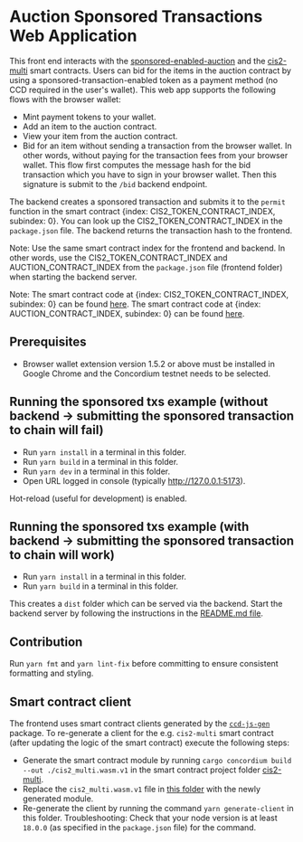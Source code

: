 # Auction Sponsored Transactions Web Application

This front end interacts with the [sponsored-enabled-auction](https://github.com/Concordium/concordium-rust-smart-contracts/tree/main/examples/sponsored-tx-enabled-auction) and the [cis2-multi](https://github.com/Concordium/concordium-rust-smart-contracts/tree/main/examples/cis2-multi) smart contracts. Users can bid for the items in the auction contract by using a sponsored-transaction-enabled token as a payment method (no CCD required in the user's wallet). This web app supports the following flows with the browser wallet:

-   Mint payment tokens to your wallet.
-   Add an item to the auction contract.
-   View your item from the auction contract.
-   Bid for an item without sending a transaction from the browser wallet. In other words, without paying for the transaction fees from your browser wallet. This flow first computes the message hash for the bid transaction which you have to sign in your browser wallet. Then this signature is submit to the `/bid` backend endpoint.

The backend creates a sponsored transaction and submits it to the `permit` function in the smart contract {index: CIS2_TOKEN_CONTRACT_INDEX, subindex: 0}. You can look up the CIS2_TOKEN_CONTRACT_INDEX in the `package.json` file. The backend returns the transaction hash to the frontend.

Note: Use the same smart contract index for the frontend and backend. In other words, use the CIS2_TOKEN_CONTRACT_INDEX and AUCTION_CONTRACT_INDEX from the `package.json` file (frontend folder) when starting the backend server.

Note:
The smart contract code at {index: CIS2_TOKEN_CONTRACT_INDEX, subindex: 0} can be found [here](https://github.com/Concordium/concordium-rust-smart-contracts/tree/main/examples/cis2-multi).
The smart contract code at {index: AUCTION_CONTRACT_INDEX, subindex: 0} can be found [here](https://github.com/Concordium/concordium-rust-smart-contracts/tree/main/examples/sponsored-tx-enabled-auction).

## Prerequisites

-   Browser wallet extension version 1.5.2 or above must be installed in Google Chrome and the Concordium testnet needs to be selected.

## Running the sponsored txs example (without backend -> submitting the sponsored transaction to chain will fail)

-   Run `yarn install` in a terminal in this folder.
-   Run `yarn build` in a terminal in this folder.
-   Run `yarn dev` in a terminal in this folder.
-   Open URL logged in console (typically http://127.0.0.1:5173).

Hot-reload (useful for development) is enabled.

## Running the sponsored txs example (with backend -> submitting the sponsored transaction to chain will work)

-   Run `yarn install` in a terminal in this folder.
-   Run `yarn build` in a terminal in this folder.

This creates a `dist` folder which can be served via the backend. Start the backend server by following the instructions in the [README.md file](../backend/README.md).

## Contribution

Run `yarn fmt` and `yarn lint-fix` before committing to ensure consistent formatting and styling.

## Smart contract client

The frontend uses smart contract clients generated by the [`ccd-js-gen`](https://github.com/Concordium/concordium-node-sdk-js/tree/main/packages/ccd-js-gen) package. To re-generate a client for the e.g. `cis2-multi` smart contract (after updating the logic of the smart contract) execute the following steps:

-   Generate the smart contract module by running `cargo concordium build --out ./cis2_multi.wasm.v1` in the smart contract project folder [cis2-multi](https://github.com/Concordium/concordium-rust-smart-contracts/tree/main/examples/cis2-multi).
-   Replace the `cis2_multi.wasm.v1` file in [this folder](https://github.com/Concordium/concordium-dapp-examples/tree/main/sponsoredTransactionsAuction/frontend/contracts) with the newly generated module.
-   Re-generate the client by running the command `yarn generate-client` in this folder. Troubleshooting: Check that your node version is at least `18.0.0` (as specified in the `package.json` file) for the command.
